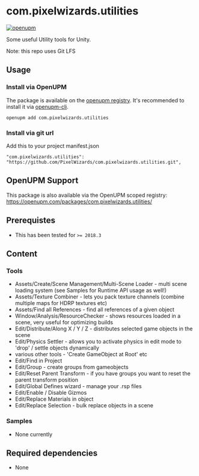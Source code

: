 com.pixelwizards.utilities
=========================

[![openupm](https://img.shields.io/npm/v/com.pixelwizards.utilities?label=openupm&registry_uri=https://package.openupm.com)](https://openupm.com/packages/com.pixelwizards.utilities/)

Some useful Utility tools for Unity.

Note: this repo uses Git LFS 

Usage
--------------

### Install via OpenUPM

The package is available on the [openupm registry](https://openupm.com). It's recommended to install it via [openupm-cli](https://github.com/openupm/openupm-cli).

```
openupm add com.pixelwizards.utilities
```

### Install via git url

Add this to your project manifest.json

```
"com.pixelwizards.utilities": "https://github.com/PixelWizards/com.pixelwizards.utilities.git",
```

OpenUPM Support
----------------

This package is also available via the OpenUPM scoped registry: 
https://openupm.com/packages/com.pixelwizards.utilities/

Prerequistes
---------------
* This has been tested for `>= 2018.3`

Content
----------------

### Tools

* Assets/Create/Scene Management/Multi-Scene Loader - multi scene loading system (see Samples for Runtime API usage as well!)
* Assets/Texture Combiner - lets you pack texture channels (combine multiple maps for HDRP textures etc)
* Assets/Find all References - find all references of a given object
* Window/Analysis/ResourceChecker - shows resources loaded in a scene, very useful for optimizing builds
* Edit/Distribute/Along X / Y / Z - distributes selected game objects in the scene
* Edit/Physics Settler - allows you to activate physics in edit mode to 'drop' / settle objects dynamically
* various other tools - 'Create GameObject at Root' etc
* Edit/Find in Project
* Edit/Group - create groups from gameobjects
* Edit/Reset Parent Transform - if you have groups you want to reset the parent transform position 
* Edit/Global Defines wizard - manage your .rsp files
* Edit/Enable / Disable Gizmos
* Edit/Replace Materials in object
* Edit/Replace Selection - bulk replace objects in a scene

### Samples

* None currently

Required dependencies
---------------
* None 

